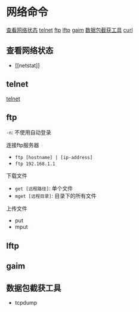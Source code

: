 # 网络命令

[查看网络状态](#查看网络状态)
[telnet](#telnet)
[ftp](#ftp)
[lftp](#lftp)
[gaim](#gaim)
[数据包截获工具](#数据包截获工具)
[curl](#curl)

## 查看网络状态

- [[netstat]]

## telnet

[telnet](telnet.md)

## ftp

`-n`:  不使用自动登录

连接ftp服务器

- `ftp [hostname] | [ip-address]`
- `ftp 192.168.1.1`

下载文件

- `get [远程路径]`: 单个文件
- `mget [远程目录]`: 目录下的所有文件

上传文件

- put
- mput

## lftp

## gaim

## 数据包截获工具

- tcpdump
